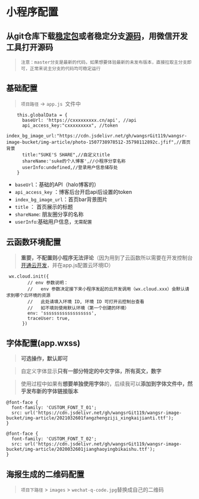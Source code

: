 #  小程序配置


## 从git仓库下载[稳定包](https://github.com/wangsrGit119/mini-blog-halo/releases)或者稳定分支[源码](https://github.com/wangsrGit119/mini-blog-halo)，用微信开发工具打开源码
 > `注意：master分支是最新的代码，如果想要体验最新的未发布版本，直接拉取主分支即可，正常来说主分支的代码均可稳定运行`
## **基础配置**

> `项目路径` -> `app.js `文件中

```
    this.globalData = {
      baseUrl: 'https://cxxxxxxxxx.cn/api', //api
      api_access_key:"cxxxxxxxxx", //token
      index_bg_image_url:"https://cdn.jsdelivr.net/gh/wangsrGit119/wangsr-image-bucket/img-article/photo-1507738978512-35798112892c.jfif",//首页背景
      title:"SUKE'S SHARE",//自定义title
      shareName:'suke的个人博客',//小程序分享名称
      userInfo:undefined,//登录用户信息储存处
    }
```
   - `baseUrl`：基础的API（halo博客的）
   - `api_access_key` ：博客后台开启api后设置的token
   - `index_bg_image_url`：首页bar背景图片
   - `title` ： 首页展示的标题
   - `shareName`: 朋友圈分享的名称
   - `userInfo`:基础用户信息，`无需配置`


## **云函数环境配置**
 
 > **重要，不配置则小程序无法评论**（因为用到了云函数所以需要在开发控制台[开通云开发](https://mp.weixin.qq.com/wxamp/clouddevelopment/index)，并在app.js配置云环境ID）

```
 wx.cloud.init({
        // env 参数说明：
        //   env 参数决定接下来小程序发起的云开发调用（wx.cloud.xxx）会默认请求到哪个云环境的资源
        //   此处请填入环境 ID, 环境 ID 可打开云控制台查看
        //   如不填则使用默认环境（第一个创建的环境）
        env: 'ssssssssssssssssss',
        traceUser: true,
      })
```

##  字体配置(app.wxss)
> **可选操作，默认即可**

> 自定义字体显示**只有一部分特定的中文字体，所有英文，数字**

> 使用过程中如果有**想要单独使用字体**的，后续我可以**添加到字体文件中，然乎发布新的字体链接版本**

```
@font-face {
  font-family: 'CUSTOM_FONT_T_01';
  src: url('https://cdn.jsdelivr.net/gh/wangsrGit119/wangsr-image-bucket/img-article/2021032601fangzhengziji_xingkaijianti.ttf');
}

@font-face {
  font-family: 'CUSTOM_FONT_T_02';
  src: url('https://cdn.jsdelivr.net/gh/wangsrGit119/wangsr-image-bucket/img-article/2020032601jianghaoyingbikaishu.ttf');
}

```
## 海报生成的二维码配置

> `项目下路径` > `images` > `wechat-q-code.jpg`替换成自己的二维码   